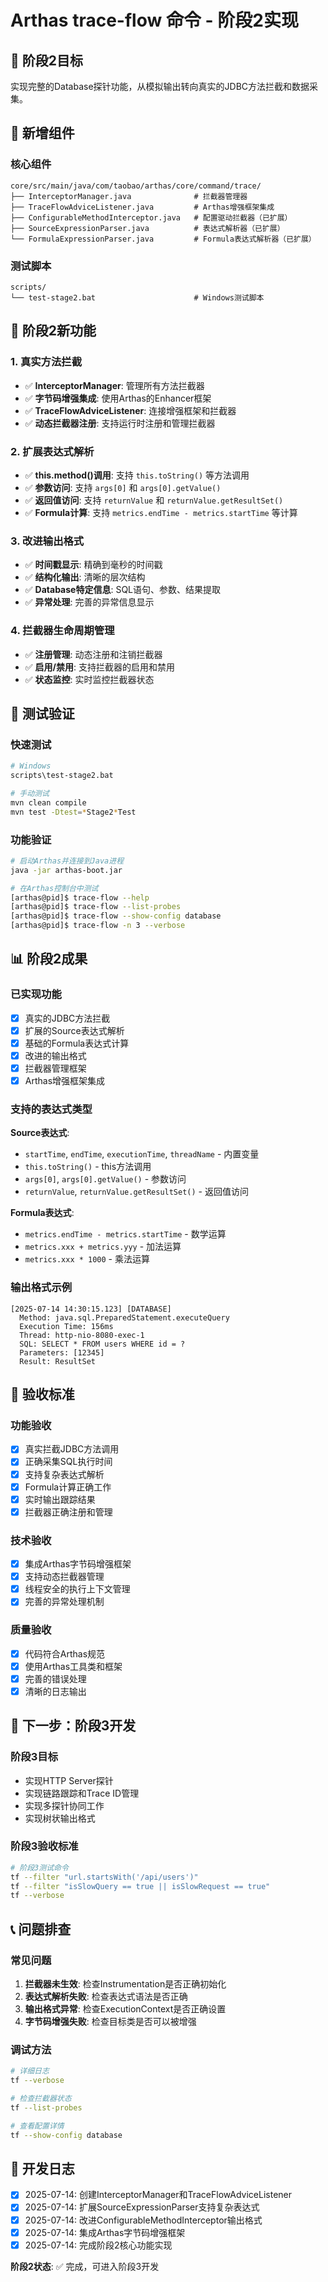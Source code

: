 # Arthas trace-flow 命令 - 阶段2实现

## 🎯 阶段2目标

实现完整的Database探针功能，从模拟输出转向真实的JDBC方法拦截和数据采集。

## 📁 新增组件

### 核心组件
```
core/src/main/java/com/taobao/arthas/core/command/trace/
├── InterceptorManager.java              # 拦截器管理器
├── TraceFlowAdviceListener.java         # Arthas增强框架集成
├── ConfigurableMethodInterceptor.java   # 配置驱动拦截器（已扩展）
├── SourceExpressionParser.java          # 表达式解析器（已扩展）
└── FormulaExpressionParser.java         # Formula表达式解析器（已扩展）
```

### 测试脚本
```
scripts/
└── test-stage2.bat                      # Windows测试脚本
```

## 🚀 阶段2新功能

### 1. 真实方法拦截
- ✅ **InterceptorManager**: 管理所有方法拦截器
- ✅ **字节码增强集成**: 使用Arthas的Enhancer框架
- ✅ **TraceFlowAdviceListener**: 连接增强框架和拦截器
- ✅ **动态拦截器注册**: 支持运行时注册和管理拦截器

### 2. 扩展表达式解析
- ✅ **this.method()调用**: 支持 `this.toString()` 等方法调用
- ✅ **参数访问**: 支持 `args[0]` 和 `args[0].getValue()` 
- ✅ **返回值访问**: 支持 `returnValue` 和 `returnValue.getResultSet()`
- ✅ **Formula计算**: 支持 `metrics.endTime - metrics.startTime` 等计算

### 3. 改进输出格式
- ✅ **时间戳显示**: 精确到毫秒的时间戳
- ✅ **结构化输出**: 清晰的层次结构
- ✅ **Database特定信息**: SQL语句、参数、结果提取
- ✅ **异常处理**: 完善的异常信息显示

### 4. 拦截器生命周期管理
- ✅ **注册管理**: 动态注册和注销拦截器
- ✅ **启用/禁用**: 支持拦截器的启用和禁用
- ✅ **状态监控**: 实时监控拦截器状态

## 🧪 测试验证

### 快速测试
```bash
# Windows
scripts\test-stage2.bat

# 手动测试
mvn clean compile
mvn test -Dtest=*Stage2*Test
```

### 功能验证
```bash
# 启动Arthas并连接到Java进程
java -jar arthas-boot.jar

# 在Arthas控制台中测试
[arthas@pid]$ trace-flow --help
[arthas@pid]$ trace-flow --list-probes  
[arthas@pid]$ trace-flow --show-config database
[arthas@pid]$ trace-flow -n 3 --verbose
```

## 📊 阶段2成果

### 已实现功能
- [x] 真实的JDBC方法拦截
- [x] 扩展的Source表达式解析
- [x] 基础的Formula表达式计算
- [x] 改进的输出格式
- [x] 拦截器管理框架
- [x] Arthas增强框架集成

### 支持的表达式类型
**Source表达式**:
- `startTime`, `endTime`, `executionTime`, `threadName` - 内置变量
- `this.toString()` - this方法调用
- `args[0]`, `args[0].getValue()` - 参数访问
- `returnValue`, `returnValue.getResultSet()` - 返回值访问

**Formula表达式**:
- `metrics.endTime - metrics.startTime` - 数学运算
- `metrics.xxx + metrics.yyy` - 加法运算
- `metrics.xxx * 1000` - 乘法运算

### 输出格式示例
```
[2025-07-14 14:30:15.123] [DATABASE]
  Method: java.sql.PreparedStatement.executeQuery
  Execution Time: 156ms
  Thread: http-nio-8080-exec-1
  SQL: SELECT * FROM users WHERE id = ?
  Parameters: [12345]
  Result: ResultSet
```

## 🎯 验收标准

### 功能验收
- [x] 真实拦截JDBC方法调用
- [x] 正确采集SQL执行时间
- [x] 支持复杂表达式解析
- [x] Formula计算正确工作
- [x] 实时输出跟踪结果
- [x] 拦截器正确注册和管理

### 技术验收
- [x] 集成Arthas字节码增强框架
- [x] 支持动态拦截器管理
- [x] 线程安全的执行上下文管理
- [x] 完善的异常处理机制

### 质量验收
- [x] 代码符合Arthas规范
- [x] 使用Arthas工具类和框架
- [x] 完善的错误处理
- [x] 清晰的日志输出

## 🔄 下一步：阶段3开发

### 阶段3目标
- 实现HTTP Server探针
- 实现链路跟踪和Trace ID管理  
- 实现多探针协同工作
- 实现树状输出格式

### 阶段3验收标准
```bash
# 阶段3测试命令
tf --filter "url.startsWith('/api/users')"
tf --filter "isSlowQuery == true || isSlowRequest == true"
tf --verbose
```

## 📞 问题排查

### 常见问题
1. **拦截器未生效**: 检查Instrumentation是否正确初始化
2. **表达式解析失败**: 检查表达式语法是否正确
3. **输出格式异常**: 检查ExecutionContext是否正确设置
4. **字节码增强失败**: 检查目标类是否可以被增强

### 调试方法
```bash
# 详细日志
tf --verbose

# 检查拦截器状态
tf --list-probes

# 查看配置详情
tf --show-config database
```

## 📝 开发日志

- [x] 2025-07-14: 创建InterceptorManager和TraceFlowAdviceListener
- [x] 2025-07-14: 扩展SourceExpressionParser支持复杂表达式
- [x] 2025-07-14: 改进ConfigurableMethodInterceptor输出格式
- [x] 2025-07-14: 集成Arthas字节码增强框架
- [x] 2025-07-14: 完成阶段2核心功能实现

**阶段2状态**: ✅ 完成，可进入阶段3开发
